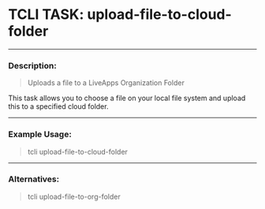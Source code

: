 # TCLI TASK: upload-file-to-cloud-folder

---
### Description:
> Uploads a file to a LiveApps Organization Folder

This task allows you to choose a file on your local file system and upload this to a specified cloud folder.

---
### Example Usage:
> tcli upload-file-to-cloud-folder

---
### Alternatives:
> tcli upload-file-to-org-folder
